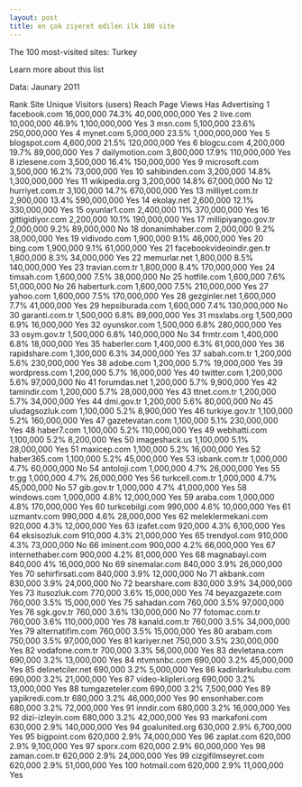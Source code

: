 ```yaml
---
layout: post
title: en çok ziyeret edilen ilk 100 site
---
```

The 100 most-visited sites: Turkey

Learn more about this list

Data: Jaunary 2011

Rank	Site	Unique Visitors (users)	Reach	Page Views	Has Advertising
1	 facebook.com	16,000,000	74.3%	40,000,000,000	Yes
2	 live.com	10,000,000	46.9%	1,100,000,000	Yes
3	 msn.com	5,100,000	23.6%	250,000,000	Yes
4	 mynet.com	5,000,000	23.5%	1,000,000,000	Yes
5	 blogspot.com	4,600,000	21.5%	120,000,000	Yes
6	 blogcu.com	4,200,000	19.7%	89,000,000	Yes
7	 dailymotion.com	3,800,000	17.9%	110,000,000	Yes
8	 izlesene.com	3,500,000	16.4%	150,000,000	Yes
9	 microsoft.com	3,500,000	16.2%	73,000,000	Yes
10	 sahibinden.com	3,200,000	14.8%	1,300,000,000	Yes
11	 wikipedia.org	3,200,000	14.8%	67,000,000	No
12	 hurriyet.com.tr	3,100,000	14.7%	670,000,000	Yes
13	 milliyet.com.tr	2,900,000	13.4%	590,000,000	Yes
14	 ekolay.net	2,600,000	12.1%	330,000,000	Yes
15	 oyunlar1.com	2,400,000	11%	370,000,000	Yes
16	 gittigidiyor.com	2,200,000	10.1%	190,000,000	Yes
17	 millipiyango.gov.tr	2,000,000	9.2%	89,000,000	No
18	 donanimhaber.com	2,000,000	9.2%	38,000,000	Yes
19	 vidivodo.com	1,900,000	9.1%	46,000,000	Yes
20	 bing.com	1,900,000	9.1%	61,000,000	Yes
21	 facebookvideoindir.gen.tr	1,800,000	8.3%	34,000,000	Yes
22	 memurlar.net	1,800,000	8.5%	140,000,000	Yes
23	 travian.com.tr	1,800,000	8.4%	170,000,000	Yes
24	 timsah.com	1,600,000	7.5%	38,000,000	No
25	 hotfile.com	1,600,000	7.6%	51,000,000	No
26	 haberturk.com	1,600,000	7.5%	210,000,000	Yes
27	 yahoo.com	1,600,000	7.5%	170,000,000	Yes
28	 gezginler.net	1,600,000	7.7%	41,000,000	Yes
29	 hepsiburada.com	1,600,000	7.4%	130,000,000	No
30	 garanti.com.tr	1,500,000	6.8%	89,000,000	Yes
31	 msxlabs.org	1,500,000	6.9%	16,000,000	Yes
32	 oyunskor.com	1,500,000	6.8%	280,000,000	Yes
33	 osym.gov.tr	1,500,000	6.8%	140,000,000	No
34	 frmtr.com	1,400,000	6.8%	18,000,000	Yes
35	 haberler.com	1,400,000	6.3%	61,000,000	Yes
36	 rapidshare.com	1,300,000	6.3%	34,000,000	Yes
37	 sabah.com.tr	1,200,000	5.6%	230,000,000	Yes
38	 adobe.com	1,200,000	5.7%	19,000,000	Yes
39	 wordpress.com	1,200,000	5.7%	16,000,000	Yes
40	 twitter.com	1,200,000	5.6%	97,000,000	No
41	 forumdas.net	1,200,000	5.7%	9,900,000	Yes
42	 tamindir.com	1,200,000	5.7%	28,000,000	Yes
43	 ttnet.com.tr	1,200,000	5.7%	34,000,000	Yes
44	 dmi.gov.tr	1,200,000	5.6%	80,000,000	No
45	 uludagsozluk.com	1,100,000	5.2%	8,900,000	Yes
46	 turkiye.gov.tr	1,100,000	5.2%	160,000,000	Yes
47	 gazetevatan.com	1,100,000	5.1%	230,000,000	Yes
48	 haber7.com	1,100,000	5.2%	110,000,000	Yes
49	 webhatti.com	1,100,000	5.2%	8,200,000	Yes
50	 imageshack.us	1,100,000	5.1%	28,000,000	Yes
51	 maxicep.com	1,100,000	5.2%	16,000,000	Yes
52	 haber365.com	1,100,000	5.2%	45,000,000	Yes
53	 isbank.com.tr	1,000,000	4.7%	60,000,000	No
54	 antoloji.com	1,000,000	4.7%	26,000,000	Yes
55	 tr.gg	1,000,000	4.7%	26,000,000	Yes
56	 turkcell.com.tr	1,000,000	4.7%	45,000,000	No
57	 gib.gov.tr	1,000,000	4.7%	41,000,000	Yes
58	 windows.com	1,000,000	4.8%	12,000,000	Yes
59	 araba.com	1,000,000	4.8%	170,000,000	Yes
60	 turkcebilgi.com	990,000	4.6%	10,000,000	Yes
61	 uzmantv.com	990,000	4.6%	28,000,000	Yes
62	 meleklermekani.com	920,000	4.3%	12,000,000	Yes
63	 izafet.com	920,000	4.3%	6,100,000	Yes
64	 eksisozluk.com	910,000	4.3%	21,000,000	Yes
65	 trendyol.com	910,000	4.3%	73,000,000	No
66	 iminent.com	900,000	4.2%	66,000,000	Yes
67	 internethaber.com	900,000	4.2%	81,000,000	Yes
68	 magnabayi.com	840,000	4%	16,000,000	No
69	 sinemalar.com	840,000	3.9%	26,000,000	Yes
70	 sehirfirsati.com	840,000	3.9%	12,000,000	No
71	 akbank.com	830,000	3.9%	24,000,000	No
72	 bearshare.com	830,000	3.9%	34,000,000	Yes
73	 itusozluk.com	770,000	3.6%	15,000,000	Yes
74	 beyazgazete.com	760,000	3.5%	15,000,000	Yes
75	 sahadan.com	760,000	3.5%	97,000,000	Yes
76	 sgk.gov.tr	760,000	3.6%	130,000,000	No
77	 fotomac.com.tr	760,000	3.6%	110,000,000	Yes
78	 kanald.com.tr	760,000	3.5%	34,000,000	Yes
79	 alternatifim.com	760,000	3.5%	15,000,000	Yes
80	 arabam.com	750,000	3.5%	97,000,000	Yes
81	 kariyer.net	750,000	3.5%	230,000,000	Yes
82	 vodafone.com.tr	700,000	3.3%	56,000,000	Yes
83	 devletana.com	690,000	3.2%	13,000,000	Yes
84	 ntvmsnbc.com	690,000	3.2%	45,000,000	Yes
85	 delinetciler.net	690,000	3.2%	5,000,000	Yes
86	 kadinlarkulubu.com	690,000	3.2%	21,000,000	Yes
87	 video-klipleri.org	690,000	3.2%	13,000,000	Yes
88	 tumgazeteler.com	690,000	3.2%	7,500,000	Yes
89	 yapikredi.com.tr	680,000	3.2%	46,000,000	Yes
90	 ensonhaber.com	680,000	3.2%	72,000,000	Yes
91	 inndir.com	680,000	3.2%	16,000,000	Yes
92	 dizi-izleyin.com	680,000	3.2%	42,000,000	Yes
93	 markafoni.com	630,000	2.9%	140,000,000	Yes
94	 goalunited.org	630,000	2.9%	6,700,000	Yes
95	 bigpoint.com	620,000	2.9%	74,000,000	Yes
96	 zaplat.com	620,000	2.9%	9,100,000	Yes
97	 sporx.com	620,000	2.9%	60,000,000	Yes
98	 zaman.com.tr	620,000	2.9%	24,000,000	Yes
99	 cizgifilmseyret.com	620,000	2.9%	51,000,000	Yes
100	 hotmail.com	620,000	2.9%	11,000,000	Yes

